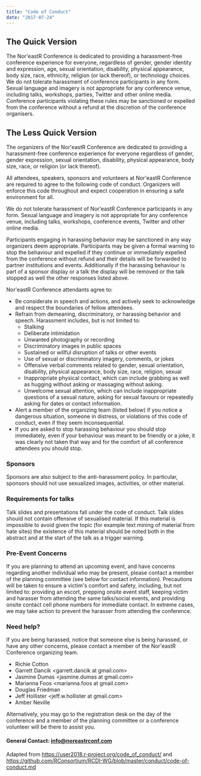 ```yaml
---
title: "Code of Conduct"
date: "2017-07-24"
---
```


## The Quick Version

The Nor'eastR Conference is dedicated to providing a harassment-free conference experience for everyone, regardless of gender, gender identity and expression, age, sexual orientation, disability, physical appearance, body size, race, ethnicity, religion (or lack thereof), or technology choices. We do not tolerate harassment of conference participants in any form. Sexual language and imagery is not appropriate for any conference venue, including talks, workshops, parties, Twitter and other online media. Conference participants violating these rules may be sanctioned or expelled from the conference without a refund at the discretion of the conference organisers.

## The Less Quick Version
The organizers of the Nor'eastR Conference are dedicated to providing a harassment-free conference experience for everyone regardless of gender, gender expression, sexual orientation, disability, physical appearance, body size, race, or religion (or lack thereof).

All attendees, speakers, sponsors and volunteers at Nor'eastR Conference are required to agree to the following code of conduct. Organizers will enforce this code throughout and expect cooperation in ensuring a safe environment for all.

We do not tolerate harassment of Nor'eastR Conference participants in any form. Sexual language and imagery is not appropriate for any conference venue, including talks, workshops, conference events, Twitter and other online media.

Participants engaging in harassing behavior may be sanctioned in any way organizers deem appropriate. Participants may be given a formal warning to stop the behaviour and expelled if they continue or immediately expelled from the conference without refund and their details will be forwarded to partner institutions and events. Additionally if the harassing behaviour is part of a sponsor display or a talk the display will be removed or the talk stopped as well the other responses listed above.

Nor'eastR Conference attendants agree to:

- Be considerate in speech and actions, and actively seek to acknowledge and respect the boundaries of fellow attendees.
- Refrain from demeaning, discriminatory, or harassing behavior and speech. Harassment includes, but is not limited to:
  - Stalking
  - Deliberate intimidation
  - Unwanted photography or recording
  - Discriminatory images in public spaces
  - Sustained or willful disruption of talks or other events
  - Use of sexual or discriminatory imagery, comments, or jokes
  - Offensive verbal comments related to gender, sexual orientation, disability, physical appearance, body size, race, religion, sexual
  - Inappropriate physical contact, which can include grabbing as well as hugging without asking or massaging without asking.
  - Unwelcome sexual attention, which can include inappropriate questions of a sexual nature, asking for sexual favours or repeatedly asking for dates or contact information.
- Alert a member of the organizing team (listed below) if you notice a dangerous situation, someone in distress, or violations of this code of conduct, even if they seem inconsequential.
- If you are asked to stop harassing behaviour you should stop immediately, even if your behaviour was meant to be friendly or a joke, it was clearly not taken that way and for the comfort of all conference attendees you should stop.

### Sponsors
Sponsors are also subject to the anti-harassment policy. In particular, sponsors should not use sexualized images, activities, or other material.

### Requirements for talks
Talk slides and presentations fall under the code of conduct. Talk slides should not contain offensive of sexualised material. If this material is impossible to avoid given the topic (for example text mining of material from hate sites) the existence of this material should be noted both in the abstract and at the start of the talk as a trigger warning.

### Pre-Event Concerns

If you are planning to attend an upcoming event, and have concerns regarding another individual who may be present, please contact a member of the planning committee (see below for contact information). Precautions will be taken to ensure a victim's comfort and safety, including, but not limited to: providing an escort, prepping onsite event staff, keeping victim and harasser from attending the same talks/social events, and providing onsite contact cell phone numbers for immediate contact.  In extreme cases, we may take action to prevent the harasser from attending the conference.

### Need help?

If you are being harassed, notice that someone else is being harassed, or have any other concerns, please contact a member of the Nor'eastR Conference organizing team.

- Richie Cotton <richie at datacamp.com>
- Garrett Dancik <garrett.dancik at gmail.com>
- Jasmine Dumas <jasmine.dumas at gmail.com>
- Marianna Foos <marianna.foos at gmail.com>
- Douglas Friedman <dfriedm4 at its.jnj.com>
- Jeff Hollister <jeff.w.hollister at gmail.com>
- Amber Neville <amneville at uri.edu>

Alternatively, you may go to the registration desk on the day of the conference and a member of the planning committee or a conference volunteer will be there to assist you.

#### General Contact: info@noreastrconf.com


Adapted from https://user2018.r-project.org/code_of_conduct/ and https://github.com/RConsortium/RCDI-WG/blob/master/conduct/code-of-conduct.md
